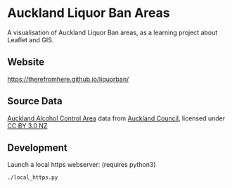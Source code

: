 # Auckland Liquor Ban Areas

A visualisation of Auckland Liquor Ban areas, as a learning project about Leaflet and GIS.

## Website

https://therefromhere.github.io/liquorban/

## Source Data

[Auckland Alcohol Control Area](https://data-aucklandcouncil.opendata.arcgis.com/datasets/20c82f3d1ddb4f95a77ceeb04126aea2_0) 
data from [Auckland Council](https://www.aucklandcouncil.govt.nz/geospatial/how-to-use-council-open-data/),
licensed under [CC BY 3.0 NZ](http://creativecommons.org/licenses/by/3.0/nz/)

## Development

Launch a local https webserver: (requires python3)

    ./local_https.py
